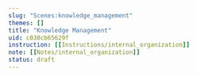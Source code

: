 ```yaml
---
slug: "Scenes:knowledge_management"
themes: []
title: "Knowledge Management"
uid: c030cb65629f
instruction: [[Instructions/internal_organization]]
note: [[Notes/internal_organization]]
status: draft
---
```

